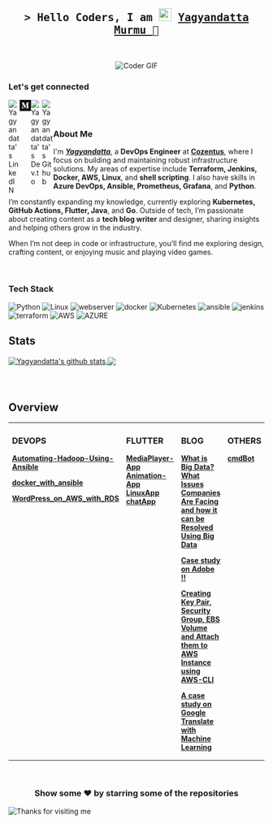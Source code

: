 <!-- Intro  -->
<h2 align="center">
        <samp>&gt; Hello Coders, I am <img src="https://github.com/TheDudeThatCode/TheDudeThatCode/blob/master/Assets/Hi.gif" width="25px" height="25px">
                <b><a target="_blank" href="https://www.linkedin.com/in/yagyandatta-murmu/">Yagyandatta Murmu </a>🧑</b>
        </samp>
</h2>
</br>

<!--Header-->

<p align="center">
  <img src="https://media.giphy.com/media/SWoSkN6DxTszqIKEqv/giphy.gif" alt="Coder GIF" width="500">
</p>

<!--social media-->
### **Let's get connected**

<a href="[https://www.linkedin.com/in/yagyandatta-murmu/](https://www.linkedin.com/in/yagyandatta-murmu/)">
  <img align="left" alt="Yagyandatta's LinkedIN" width="22px" src="https://upload.wikimedia.org/wikipedia/commons/e/e9/Linkedin_icon.svg" />
</a>
<a href="https://yagyandattamurmu.medium.com/">
  <img align="left" alt="Yagyandatta's Medium" width="22px" src="https://raw.githubusercontent.com/edent/SuperTinyIcons/1609a90daa755d4e9ca3797d09afcfbed245a305/images/svg/medium.svg" />
</a>
<a href="https://dev.to/yagyandatta">
  <img align="left" alt="Yagyandatta's Dev.to" width="22px" src="https://d2fltix0v2e0sb.cloudfront.net/dev-badge.svg" />
</a>
<a href="https://github.com/yagyandatta/yagyandatta/">
  <img align="left" alt="Yagyandatta's Github" width="22px" src="https://github.githubassets.com/images/modules/logos_page/GitHub-Mark.png" />
</a>

</br></br>

<!--About Me-->

### **About Me**

I'm [***Yagyandatta***](https://www.linkedin.com/in/yagyandatta-murmu/), a **DevOps Engineer** at [**Cozentus**](https://www.cozentus.com/), where I focus on building and maintaining robust infrastructure solutions. My areas of expertise include **Terraform, Jenkins, Docker, AWS, Linux**, and **shell scripting**. I also have skills in **Azure DevOps, Ansible, Prometheus, Grafana**, and **Python**.

I’m constantly expanding my knowledge, currently exploring **Kubernetes, GitHub Actions, Flutter, Java**, and **Go**. Outside of tech, I’m passionate about creating content as a **tech blog writer** and designer, sharing insights and helping others grow in the industry.

When I’m not deep in code or infrastructure, you’ll find me exploring design, crafting content, or enjoying music and playing video games.

<br />

<!--technical skill-->

### **Tech Stack**

![Python](https://img.shields.io/badge/Python-grey?&style=for-the-badge&logo=python&logoColor=green)
![Linux](https://img.shields.io/badge/Linux-white?&style=for-the-badge&logo=linux&logoColor=black)
![webserver](https://img.shields.io/badge/webservers-black?&style=for-the-badge&logo=apache&logoColor=red)
![docker](https://img.shields.io/badge/docker-green?&style=for-the-badge&logo=docker&logoColor=blue)
![Kubernetes](https://img.shields.io/badge/Kubernetes-yellow?&style=for-the-badge&logo=kubernetes&logoColor=blue)
![ansible](https://img.shields.io/badge/Ansible-white?&style=for-the-badge&logo=Ansible&logoColor=black)
![jenkins](https://img.shields.io/badge/jenkins-black?&style=for-the-badge&logo=jenkins&logoColor=white)
![terraform](https://img.shields.io/badge/Terraform-white?&style=for-the-badge&logo=terraform&logoColor=blue)
![AWS](https://img.shields.io/badge/aws-black?&style=for-the-badge&logo=amazon&logoColor=orange)
![AZURE](https://img.shields.io/badge/Azure-blue?&style=for-the-badge&logo=microsoftazure&logoColor=white)

## Stats

<a href="https://github.com/hackcoderr/github-readme-stats">
  <img align="center" src="https://github-readme-stats.anuraghazra1.vercel.app/api?username=yagyandatta&show_icons=true&include_all_commits=true&theme=radical" alt="Yagyandatta's github stats" />
</a>
<a href="https://github.com/yagyandatta/github-readme-stats">
  <img align="center" src="https://github-readme-stats.anuraghazra1.vercel.app/api/top-langs/?username=yagyandatta&layout=compact&theme=radical" />
</a>

###

<br />

<!--My Learning-->

## Overview

<b>
<table><tr><td valign="top" width="33%">

### DEVOPS
<!-- recent_releases starts -->

[Automating-Hadoop-Using-Ansible](https://github.com/yagyandatta/Automating-Hadoop-Using-Ansible)

[docker_with_ansible](https://github.com/yagyandatta/docker_with_ansible)

[WordPress_on_AWS_with_RDS](https://github.com/yagyandatta/WordPress_on_AWS_with_RDS)

</td><td valign="top" width="25%">

### FLUTTER
<!-- recent_releases starts -->
 [MediaPlayer-App](https://github.com/yagyandatta/MediaPlayer-App)
 [Animation-App](https://github.com/yagyandatta/Animation-App)
 [LinuxApp](https://github.com/yagyandatta/LinuxApp)
 [chatApp](https://github.com/yagyandatta/chatApp)

</td><td valign="top" width="30%">

### BLOG
<!-- blog starts -->
[What is Big Data? What Issues Companies Are Facing and how it can be Resolved Using Big Data](https://yagyandattamurmu.medium.com/what-is-big-data-what-issues-companies-are-facing-and-how-it-can-be-resolved-using-big-data-76b3447d85a1)

[Case study on Adobe !!](https://yagyandattamurmu.medium.com/case-study-on-adobe-a4c84ac325dd)

[Creating Key Pair, Security Group, EBS Volume and Attach them to AWS Instance using AWS-CLI](https://yagyandattamurmu.medium.com/creating-key-pair-security-group-ebs-volume-and-attach-them-to-aws-instance-using-aws-cli-8cd8472672e9)

[A case study on Google Translate with Machine Learning](https://yagyandattamurmu.medium.com/a-case-study-on-google-translate-with-machine-learning-d6e2e0a8a47c)

</td><td valign="top" width="50%">

### OTHERS

<!-- tils starts -->

[cmdBot](https://github.com/yagyandatta/cmdBot)

</td></tr></table> </b>

<br />

<div align="center">

### Show some ❤️ by starring some of the repositories

</div>

<img height="120" alt="Thanks for visiting me" width="100%" src="https://raw.githubusercontent.com/BrunnerLivio/brunnerlivio/master/images/marquee.svg" />
